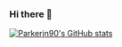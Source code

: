 ### Hi there 👋

[![Parkerjn90's GitHub stats](https://github-readme-stats.vercel.app/api?username=Parkerjn90)](https://github.com/Parkerjn90/github-readme-stats&hide=stars)

<!--
**Parkerjn90/Parkerjn90** is a ✨ _special_ ✨ repository because its `README.md` (this file) appears on your GitHub profile.

Here are some ideas to get you started:

- 🔭 I’m currently working on ...
- 🌱 I’m currently learning ...
- 👯 I’m looking to collaborate on ...
- 🤔 I’m looking for help with ...
- 💬 Ask me about ...
- 📫 How to reach me: ...
- 😄 Pronouns: ...
- ⚡ Fun fact: ...
-->
